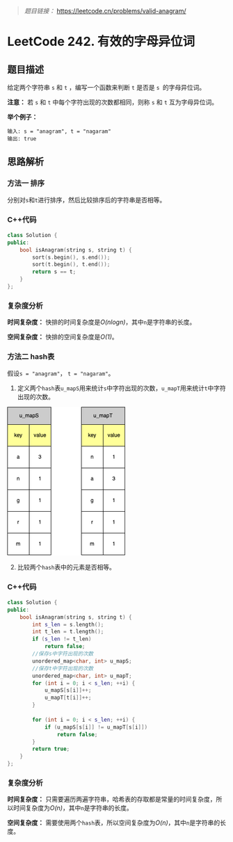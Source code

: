 > *题目链接：* https://leetcode.cn/problems/valid-anagram/

# LeetCode 242. 有效的字母异位词

## 题目描述

给定两个字符串 `s` 和 `t` ，编写一个函数来判断 `t` 是否是 `s `的字母异位词。

**注意：** 若 `s` 和 `t` 中每个字符出现的次数都相同，则称 `s` 和 `t` 互为字母异位词。

**举个例子：**

```
输入: s = "anagram", t = "nagaram"
输出: true
```

## 思路解析

### 方法一 排序

分别对`s`和`t`进行排序，然后比较排序后的字符串是否相等。

### C++代码

```cpp
class Solution {
public:
    bool isAnagram(string s, string t) {
        sort(s.begin(), s.end());
        sort(t.begin(), t.end());
        return s == t;
    }
};

```

### 复杂度分析

**时间复杂度：** 快排的时间复杂度是*O(nlogn)*，其中`n`是字符串的长度。

**空间复杂度：** 快排的空间复杂度是*O(1)*。

### 方法二 hash表

假设`s = "anagram"`， `t = "nagaram"`。

1. 定义两个`hash`表`u_mapS`用来统计`s`中字符出现的次数，`u_mapT`用来统计`t`中字符出现的次数。

![](../../pic/lc-0242-01.png)

2. 比较两个`hash`表中的元素是否相等。

### C++代码

```cpp
class Solution {
public:
    bool isAnagram(string s, string t) {
        int s_len = s.length();
        int t_len = t.length();
        if (s_len != t_len)
            return false;
        //保存s中字符出现的次数
        unordered_map<char, int> u_mapS;
        //保存t中字符出现的次数
        unordered_map<char, int> u_mapT;
        for (int i = 0; i < s_len; ++i) {
            u_mapS[s[i]]++;
            u_mapT[t[i]]++;
        }

        for (int i = 0; i < s_len; ++i) {
            if (u_mapS[s[i]] != u_mapT[s[i]])
                return false;
        }
        return true;
    }
};
```

### 复杂度分析

**时间复杂度：** 只需要遍历两遍字符串，哈希表的存取都是常量的时间复杂度，所以时间复杂度为*O(n)*，其中`n`是字符串的长度。

**空间复杂度：** 需要使用两个`hash`表，所以空间复杂度为*O(n)*，其中`n`是字符串的长度。
